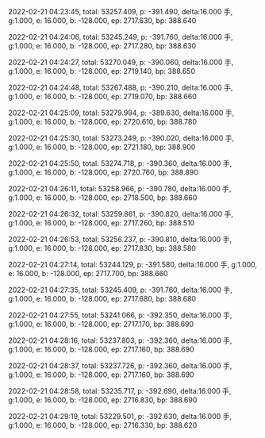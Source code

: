 2022-02-21 04:23:45, total: 53257.409, p: -391.490, delta:16.000 手, g:1.000, e: 16.000, b: -128.000, ep: 2717.630, bp: 388.640

2022-02-21 04:24:06, total: 53245.249, p: -391.760, delta:16.000 手, g:1.000, e: 16.000, b: -128.000, ep: 2717.280, bp: 388.630

2022-02-21 04:24:27, total: 53270.049, p: -390.060, delta:16.000 手, g:1.000, e: 16.000, b: -128.000, ep: 2719.140, bp: 388.650

2022-02-21 04:24:48, total: 53267.488, p: -390.210, delta:16.000 手, g:1.000, e: 16.000, b: -128.000, ep: 2719.070, bp: 388.660

2022-02-21 04:25:09, total: 53279.994, p: -389.630, delta:16.000 手, g:1.000, e: 16.000, b: -128.000, ep: 2720.610, bp: 388.780

2022-02-21 04:25:30, total: 53273.249, p: -390.020, delta:16.000 手, g:1.000, e: 16.000, b: -128.000, ep: 2721.180, bp: 388.900

2022-02-21 04:25:50, total: 53274.718, p: -390.360, delta:16.000 手, g:1.000, e: 16.000, b: -128.000, ep: 2720.760, bp: 388.890

2022-02-21 04:26:11, total: 53258.966, p: -390.780, delta:16.000 手, g:1.000, e: 16.000, b: -128.000, ep: 2718.500, bp: 388.660

2022-02-21 04:26:32, total: 53259.861, p: -390.820, delta:16.000 手, g:1.000, e: 16.000, b: -128.000, ep: 2717.260, bp: 388.510

2022-02-21 04:26:53, total: 53256.237, p: -390.810, delta:16.000 手, g:1.000, e: 16.000, b: -128.000, ep: 2717.830, bp: 388.580

2022-02-21 04:27:14, total: 53244.129, p: -391.580, delta:16.000 手, g:1.000, e: 16.000, b: -128.000, ep: 2717.700, bp: 388.660

2022-02-21 04:27:35, total: 53245.409, p: -391.760, delta:16.000 手, g:1.000, e: 16.000, b: -128.000, ep: 2717.680, bp: 388.680

2022-02-21 04:27:55, total: 53241.066, p: -392.350, delta:16.000 手, g:1.000, e: 16.000, b: -128.000, ep: 2717.170, bp: 388.690

2022-02-21 04:28:16, total: 53237.803, p: -392.360, delta:16.000 手, g:1.000, e: 16.000, b: -128.000, ep: 2717.160, bp: 388.690

2022-02-21 04:28:37, total: 53237.726, p: -392.360, delta:16.000 手, g:1.000, e: 16.000, b: -128.000, ep: 2717.160, bp: 388.690

2022-02-21 04:28:58, total: 53235.717, p: -392.690, delta:16.000 手, g:1.000, e: 16.000, b: -128.000, ep: 2716.830, bp: 388.690

2022-02-21 04:29:19, total: 53229.501, p: -392.630, delta:16.000 手, g:1.000, e: 16.000, b: -128.000, ep: 2716.330, bp: 388.620
